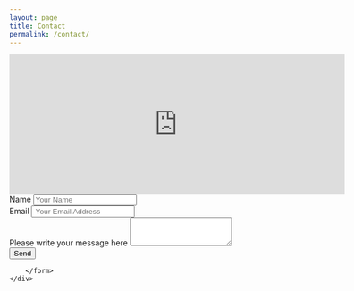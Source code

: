 ```yaml
---
layout: page
title: Contact
permalink: /contact/
---
```




<div class ="col-lg-8 col-sm-8">
	<div class="container-fluid">
		<iframe
		  width="600"
		  height="250"
		  frameborder="0" style="border:0"
		  src="https://www.google.com/maps/embed/v1/place?key=AIzaSyDmOyKpQ4tgIemHFTepmzEFSsgDGP1Rwxs
		    &q=14+Palmers+Rd,+London+E2+0SY,+Storbritannia">
		</iframe>
	</div>
</div>

<div class="contact-form col-xs-12 col-md-12">
	<div class="container-fluid">
		<form>
			<div class="form-group">
				<label for="form-name-input">Name</label>
				<input type="text" class="form-control" id="form-name-input" placeholder="Your Name">
			</div>
			<div class="form-group">
				<label for="form-email-input">Email</label>
				<input type="email" class="form-control" id="form-email-input" placeholder=" Your Email Address">
			</div>
			<div class="form-group">
				<label for="form-text-input">Please write your message here </label>
				<textarea id="textarea" class="form-control" name="textarea" rows="3"></textarea>
			</div>
			<button type="submit" class="btn btn-default">Send</button>

		</form>
	</div>
</div>



